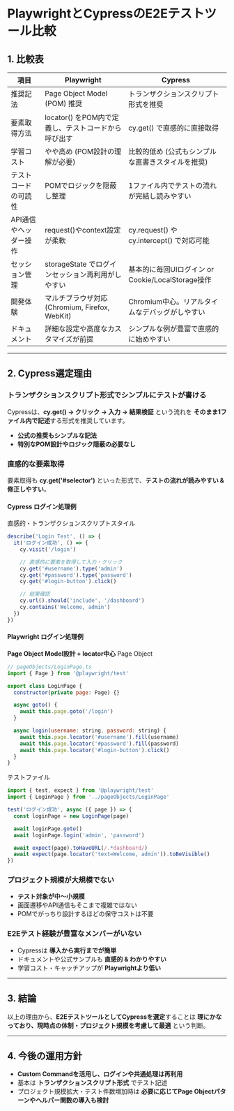 # PlaywrightとCypressのE2Eテストツール比較

## 1. 比較表

| 項目 | Playwright | Cypress |
| --- | --- | --- |
| 推奨記法 | Page Object Model (POM) 推奨 | トランザクションスクリプト形式を推奨 |
| 要素取得方法 | locator() をPOM内で定義し、テストコードから呼び出す | cy.get() で直感的に直接取得 |
| 学習コスト | やや高め (POM設計の理解が必要) | 比較的低め (公式もシンプルな直書きスタイルを推奨) |
| テストコードの可読性 | POMでロジックを隠蔽し整理 | 1ファイル内でテストの流れが完結し読みやすい |
| API通信やヘッダー操作 | request()やcontext設定が柔軟 | cy.request() や cy.intercept() で対応可能 |
| セッション管理 |  storageState でログインセッション再利用がしやすい | 基本的に毎回UIログイン or Cookie/LocalStorage操作 |
| 開発体験 | マルチブラウザ対応 (Chromium, Firefox, WebKit) | Chromium中心。リアルタイムなデバッグがしやすい |
| ドキュメント | 詳細な設定や高度なカスタマイズが前提 | シンプルな例が豊富で直感的に始めやすい |

---

## 2. Cypress選定理由

### **トランザクションスクリプト形式でシンプルにテストが書ける**
Cypressは、**cy.get() → クリック → 入力 → 結果検証** という流れを **そのまま1ファイル内で記述**する形式を推奨しています。

- **公式の推奨もシンプルな記法**
- **特別なPOM設計やロジック隠蔽の必要なし**

### **直感的な要素取得**
要素取得も **cy.get('#selector')** といった形式で、**テストの流れが読みやすい & 修正しやすい**。

#### Cypress ログイン処理例
直感的・トランザクションスクリプトスタイル
```javascript
describe('Login Test', () => {
  it('ログイン成功', () => {
    cy.visit('/login')

    // 直感的に要素を取得して入力・クリック
    cy.get('#username').type('admin')
    cy.get('#password').type('password')
    cy.get('#login-button').click()

    // 結果確認
    cy.url().should('include', '/dashboard')
    cy.contains('Welcome, admin')
  })
})
```

#### Playwright ログイン処理例
**Page Object Model設計 + locator中心**
Page Object
```javascript
// pageObjects/LoginPage.ts
import { Page } from '@playwright/test'

export class LoginPage {
  constructor(private page: Page) {}

  async goto() {
    await this.page.goto('/login')
  }

  async login(username: string, password: string) {
    await this.page.locator('#username').fill(username)
    await this.page.locator('#password').fill(password)
    await this.page.locator('#login-button').click()
  }
}
```

テストファイル
```javascript
import { test, expect } from '@playwright/test'
import { LoginPage } from '../pageObjects/LoginPage'

test('ログイン成功', async ({ page }) => {
  const loginPage = new LoginPage(page)

  await loginPage.goto()
  await loginPage.login('admin', 'password')

  await expect(page).toHaveURL(/.*dashboard/)
  await expect(page.locator('text=Welcome, admin')).toBeVisible()
})
```


### **プロジェクト規模が大規模でない**
- **テスト対象が中〜小規模**
- 画面遷移やAPI通信もそこまで複雑ではない
- POMでがっちり設計するほどの保守コストは不要

### **E2Eテスト経験が豊富なメンバーがいない**
- Cypressは **導入から実行までが簡単**
- ドキュメントや公式サンプルも **直感的 & わかりやすい**
- 学習コスト・キャッチアップが **Playwrightより低い**

---

## 3. 結論

以上の理由から、**E2EテストツールとしてCypressを選定**することは **理にかなっており、現時点の体制・プロジェクト規模を考慮して最適** という判断。

---

## 4. 今後の運用方針

- **Custom Commandを活用し、ログインや共通処理は再利用**
- 基本は **トランザクションスクリプト形式** でテスト記述
- プロジェクト規模拡大・テスト件数増加時は **必要に応じてPage Objectパターンやヘルパー関数の導入も検討**

